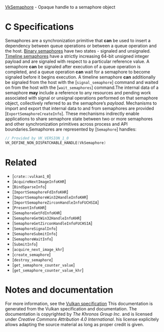 [VkSemaphore](https://www.khronos.org/registry/vulkan/specs/1.3-extensions/man/html/VkSemaphore.html) - Opaque handle to a semaphore object

# C Specifications
Semaphores are a synchronization primitive that  **can**  be used to insert a
dependency
between queue operations or between a queue operation and the host.
[Binary semaphores](https://www.khronos.org/registry/vulkan/specs/1.3-extensions/html/vkspec.html#glossary) have two states - signaled and unsignaled.
[Timeline semaphores](https://www.khronos.org/registry/vulkan/specs/1.3-extensions/html/vkspec.html#glossary) have a strictly increasing 64-bit unsigned
integer payload and are signaled with respect to a particular reference
value.
A semaphore  **can**  be signaled after execution of a queue operation is
completed, and a queue operation  **can**  wait for a semaphore to become
signaled before it begins execution.
A timeline semaphore  **can**  additionally be signaled from the host with the
[`signal_semaphore`] command and waited on from the host with the
[`wait_semaphores`] command.The internal data of a semaphore  **may**  include a reference to any resources
and pending work associated with signal or unsignal operations performed on
that semaphore object, collectively referred to as the semaphore’s
*payload*.
Mechanisms to import and export that internal data to and from semaphores
are provided [`ExportSemaphoreCreateInfo`].
These mechanisms indirectly enable applications to share semaphore state
between two or more semaphores and other synchronization primitives across
process and API boundaries.Semaphores are represented by [`Semaphore`] handles:
```c
// Provided by VK_VERSION_1_0
VK_DEFINE_NON_DISPATCHABLE_HANDLE(VkSemaphore)
```

# Related
- [`crate::vulkan1_0`]
- [`AcquireNextImageInfoKHR`]
- [`BindSparseInfo`]
- [`ImportSemaphoreFdInfoKHR`]
- [`ImportSemaphoreWin32HandleInfoKHR`]
- [`ImportSemaphoreZirconHandleInfoFUCHSIA`]
- [`PresentInfoKHR`]
- [`SemaphoreGetFdInfoKHR`]
- [`SemaphoreGetWin32HandleInfoKHR`]
- [`SemaphoreGetZirconHandleInfoFUCHSIA`]
- [`SemaphoreSignalInfo`]
- [`SemaphoreSubmitInfo`]
- [`SemaphoreWaitInfo`]
- [`SubmitInfo`]
- [`acquire_next_image_khr`]
- [`create_semaphore`]
- [`destroy_semaphore`]
- [`get_semaphore_counter_value`]
- [`get_semaphore_counter_value_khr`]

# Notes and documentation
For more information, see the [Vulkan specification](https://www.khronos.org/registry/vulkan/specs/1.3-extensions/html/vkspec.html)
This documentation is generated from the Vulkan specification and documentation.
The documentation is copyrighted by *The Khronos Group Inc.* and is licensed under *Creative Commons Attribution 4.0 International*.
his license explicitely allows adapting the source material as long as proper credit is given.
        